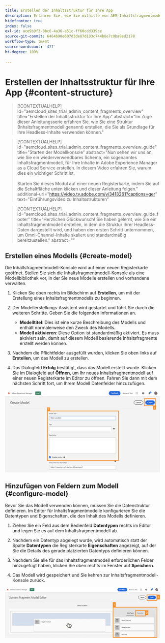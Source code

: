 ```yaml
---
title: Erstellen der Inhaltsstruktur für Ihre App
description: Erfahren Sie, wie Sie mithilfe von AEM-Inhaltsfragmentmodellen eine Struktur erstellen, die als Grundlage für alle Ihre Headless-Inhalte dient.
hidefromtoc: true
index: false
exl-id: ace9b9f3-8bc6-4a36-a51c-ff60cdd339ce
source-git-commit: 6464b90e607d3de87d103c744b8e7c0ba9ed2178
workflow-type: tm+mt
source-wordcount: '477'
ht-degree: 100%

---
```



# Erstellen der Inhaltsstruktur für Ihre App {#content-structure}

>[!CONTEXTUALHELP]
>id="aemcloud_sites_trial_admin_content_fragments_overview"
>title="Erstellen der Inhaltsstruktur für Ihre App"
>abstract="Im Zuge dieser Anleitungsserie erfahren Sie, wie Sie eine Struktur (Inhaltsfragmentmodell genannt) erstellen, die Sie als Grundlage für Ihre Headless-Inhalte verwenden können."

>[!CONTEXTUALHELP]
>id="aemcloud_sites_trial_admin_content_fragments_overview_guide"
>title="Starten der Modellkonsole"
>abstract="Nun sehen wir uns an, wie Sie ein wiederverwendbares Schema, ein sogenanntes Inhaltsfragmentmodell, für Ihre Inhalte in Adobe Experience Manager as a Cloud Service erstellen. In diesem Video erfahren Sie, warum dies ein wichtiger Schritt ist. <br><br>Starten Sie dieses Modul auf einer neuen Registerkarte, indem Sie auf die Schaltfläche unten klicken und dieser Anleitung folgen."
>additional-url="https://video.tv.adobe.com/v/3413261?captions=ger" text="Einführungsvideo zu Inhaltsstrukturen"

>[!CONTEXTUALHELP]
>id="aemcloud_sites_trial_admin_content_fragments_overview_guide_footer"
>title="Herzlichen Glückwunsch! Sie haben gelernt, wie Sie ein Inhaltsfragmentmodell erstellen, in dem die Struktur Ihrer Headless-Daten dargestellt wird, und haben den ersten Schritt unternommen, um Omni-Channel-Inhalte skaliert und standardmäßig bereitzustellen."
>abstract=""

## Erstellen eines Modells {#create-model}

Die Inhaltsfragmentmodell-Konsole wird auf einer neuen Registerkarte geöffnet. Stellen Sie sich die Inhaltsfragmentmodell-Konsole als eine Modellbibliothek vor, in der Sie neue Modelle erstellen und vorhandene verwalten.

1. Klicken Sie oben rechts im Bildschirm auf **Erstellen**, um mit der Erstellung eines Inhaltsfragmentmodells zu beginnen.

1. Der Modellerstellungs-Assistent wird gestartet und führt Sie durch die weiteren Schritte. Geben Sie die folgenden Informationen an.

   * **Modelltitel**: Dies ist eine kurze Beschreibung des Modells und enthält normalerweise den Zweck des Modells.
   * **Modell aktivieren**: Diese Option ist standardmäßig aktiviert. Es muss aktiviert sein, damit auf diesem Modell basierende Inhaltsfragmente erstellt werden können.

1. Nachdem die Pflichtfelder ausgefüllt wurden, klicken Sie oben links auf **Erstellen**, um das Modell zu erstellen.

1. Das Dialogfeld **Erfolg** bestätigt, dass das Modell erstellt wurde. Klicken Sie im Dialogfeld auf **Öffnen**, um Ihr neues Inhaltsfragmentmodell auf einer neuen Registerkarte im Editor zu öffnen. Fahren Sie dann mit dem nächsten Schritt fort, um Ihrem Modell Datenfelder hinzuzufügen.

![Schritte 2 und 3 zum Erstellen eines Inhaltsfragmentmodells](assets/do-not-localize/create-model-2-3.png)

## Hinzufügen von Feldern zum Modell {#configure-model}

Bevor Sie das Modell verwenden können, müssen Sie die Datenstruktur definieren. Im Editor für Inhaltsfragmentmodelle konfigurieren Sie die Datentypen und Eigenschaften, die den Inhalt des Modells definieren.

1. Ziehen Sie ein Feld aus dem Bedienfeld **Datentypen** rechts im Editor und legen Sie es auf dem Inhaltsfragmentmodell ab.

1. Nachdem ein Datentyp abgelegt wurde, wird automatisch statt der Spalte **Datentypen** die Registerkarte **Eigenschaften** angezeigt, auf der Sie die Details des gerade platzierten Datentyps definieren können.

1. Nachdem Sie alle für das Inhaltsfragmentmodell erforderlichen Felder hinzugefügt haben, klicken Sie oben rechts im Fenster auf **Speichern**.

1. Das Modell wird gespeichert und Sie kehren zur Inhaltsfragmentmodell-Konsole zurück.

![Schritte 1, 2 und 3 zum Hinzufügen von Feldern zum Modell](assets/do-not-localize/define-model-fields-1-2-3.png)

